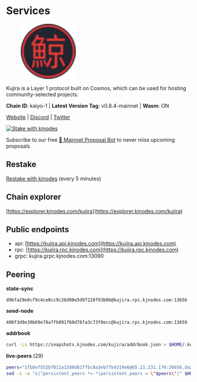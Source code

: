 # Services

<figure><img src="https://raw.githubusercontent.com/kj89/cosmos-images/main/logos/kujira.png" width="150" alt=""><figcaption></figcaption></figure>

Kujira is a Layer 1 protocol built on Cosmos, which can be used for  hosting community-selected projects.

**Chain ID**: kaiyo-1 | **Latest Version Tag**: v0.8.4-mainnet | **Wasm**: ON

[Website](https://kujira.app) | [Discord](https://discord.gg/teamkujira) | [Twitter](https://twitter.com/TeamKujira)

[![Stake with kjnodes](https://i.ibb.co/cr44Q8j/button-stake-with-kjnodes.png)](https://restake.app/kujira/kujiravaloper1tnuqj73jfn3724lqz34c27tuv80nv336sadqym)

Subscribe to our free [🤖 Mainnet Proposal Bot](https://t.me/kjnodes_proposal_bot) to never miss upcoming proposals

## Restake

[Restake with kjnodes](https://restake.app/kujira/kujiravaloper1tnuqj73jfn3724lqz34c27tuv80nv336sadqym) (every 5 minutes)
## Chain explorer
[https://explorer.kjnodes.com/kujira](https://explorer.kjnodes.com/kujira)

## Public endpoints

* api: [https://kujira.api.kjnodes.com](https://kujira.api.kjnodes.com)
* rpc: [https://kujira.rpc.kjnodes.com](https://kujira.rpc.kjnodes.com)
* grpc: kujira.grpc.kjnodes.com:13090

## Peering

**state-sync**

```text
d9bfa29e0cf9c4ce0cc9c26d98e5d97228f93b0b@kujira.rpc.kjnodes.com:13656
```

**seed-node**

```text
400f3d9e30b69e78a7fb891f60d76fa3c73f0ecc@kujira.rpc.kjnodes.com:13659
```

**addrbook**
```bash
curl -Ls https://snapshots.kjnodes.com/kujira/addrbook.json > $HOME/.kujira/config/addrbook.json
```

**live-peers** (29)
```bash
peers="1fb8ef552bf812a15d0d81ffbc8a3eb77b4319e6@65.21.231.176:26656,da2673cf09dc2c124947827f4cf5e7c17114d504@142.132.202.98:26656,1d6fceb2a8182e9b91d105053dbe03bc9248bcd0@89.163.146.22:26656,89757803f40da51678451735445ad40d5b15e059@169.155.45.187:26656,ff7a1787ea93a49ece2ee92f601a4c52951278c4@185.119.118.112:2000,177872437b2a31ebb0fb740ba5bd32b0be99e280@5.79.74.229:31095,b12591db8b67f7a78b2834b5c122299fdb6c8deb@65.108.201.154:2060,bd2821b2dc8b928946026caf3e9bd1e7a0013a61@145.239.10.46:13656,3d150f6a71caca5607daff69c9049c04c37da64e@51.210.223.186:30095,b29969a2384159db8f8052bc118066bd067157c4@85.215.105.19:15602,9dc8a19299064e8d5a414a1fc25dd0d12d9871c8@138.201.16.240:30095,3a15fa46fe0a27d4ee60497a470a8c91911a9e5e@15.235.66.89:11756,ffac364ae5a9a730b49f02ba95b11878f76b7043@135.125.189.131:31095,79ace78a1fb98876c7bcbf8ec54864b740aa76ff@65.108.128.201:11856,413bd0410b649de5070b2fe8356cad356459dc37@65.108.235.165:26656,030f65339defb01b0e3ddaeaa54cbeac00dd0c74@185.182.193.89:26656,8362a432d50cc800618de6a76cc92d532baa8fa4@173.212.247.202:26656,0c7da38c54e1a7d8ab7d48601b51847564ce019e@5.161.91.34:45656,0cd7caa189ab5e3fb19b4d32516027b578ab7838@45.79.118.43:26656,c8b74590ce04f0f7c32b1c668290e00ec7ec275e@148.113.8.63:11856,a9ed3a9256cbabe889b2989ad99a3e7e173c3ffe@108.165.178.242:26655,42e9c232f830e39824747ce6a4e5ef1e765cad72@67.222.144.195:26656,a7e7864f241db457f38d8e5b5b3c3de989dea2fe@66.94.126.62:26656,d9bfa29e0cf9c4ce0cc9c26d98e5d97228f93b0b@65.109.88.38:13656,897c55fb33076c9cecc56f6c04e2a3cbed195e7c@185.248.24.20:26796,de08e6178779ff3b19a8b6d22a05664392cb2b35@185.216.179.205:26656,ab587b4bf216c348657ed3dde85d1f48c5ad279c@15.235.115.155:10004,af9465035c6111c6cedddd7bdee60c78a8f9921c@54.235.174.123:26656,459229e89fd0722f7f758b7de782d0eb94aa9639@146.59.85.223:11856"
sed -i -e "s|^persistent_peers *=.*|persistent_peers = \"$peers\"|" $HOME/.kujira/config/config.toml
```
